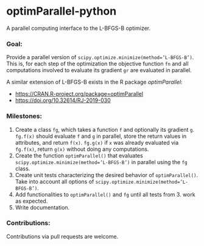 # optimParallel-python
A parallel computing interface to the L-BFGS-B optimizer.

### Goal: 
Provide a parallel version of `scipy.optimize.minimize(method=’L-BFGS-B’)`. This is, for each step of the optimization the objective function `fn` and all computations involved to evaluate its gradient `gr` are evaluated in parallel. 

A similar extension of L-BFGS-B exists in the R package *optimParallel*:
- https://CRAN.R-project.org/package=optimParallel 
- https://doi.org/10.32614/RJ-2019-030

### Milestones:
1. Create a class `fg`, which takes a function `f` and optionally its gradient `g`. 
  `fg.f(x)` should evaluate `f` and `g` in parallel, store the return values in attributes, and return `f(x)`.
  `fg.g(x)` if `x` was already evaluated via `fg.f(x)`, return `g(x)` without doing any computations. 
2. Create the function `optimParallel()` that evaluates `scipy.optimize.minimize(method=’L-BFGS-B’)` in parallel using the `fg` class. 
3. Create unit tests characterizing the desired behavior of `optimParallel()`. Take into account all options of `scipy.optimize.minimize(method=’L-BFGS-B’)`.
4. Add functionalities to `optimParallel()` and `fg` until all tests from 3. work as expected.
5. Write documentation. 

### Contributions:
Contributions via pull requests are welcome. 
